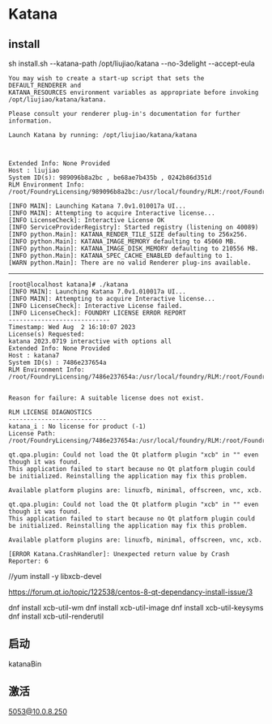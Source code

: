 # Katana

## install

sh install.sh  --katana-path /opt/liujiao/katana --no-3delight --accept-eula

    You may wish to create a start-up script that sets the DEFAULT_RENDERER and
    KATANA_RESOURCES environment variables as appropriate before invoking
    /opt/liujiao/katana/katana.

    Please consult your renderer plug-in's documentation for further information.

    Launch Katana by running: /opt/liujiao/katana/katana



    Extended Info: None Provided
    Host : liujiao
    System ID(s): 989096b8a2bc , be68ae7b435b , 0242b86d351d
    RLM Environment Info: /root/FoundryLicensing/989096b8a2bc:/usr/local/foundry/RLM:/root/FoundryLicensing

    [INFO MAIN]: Launching Katana 7.0v1.010017a UI...
    [INFO MAIN]: Attempting to acquire Interactive license...
    [INFO LicenseCheck]: Interactive License OK
    [INFO ServiceProviderRegistry]: Started registry (listening on 40089)
    [INFO python.Main]: KATANA_RENDER_TILE_SIZE defaulting to 256x256.
    [INFO python.Main]: KATANA_IMAGE_MEMORY defaulting to 45060 MB.
    [INFO python.Main]: KATANA_IMAGE_DISK_MEMORY defaulting to 210556 MB.
    [INFO python.Main]: KATANA_SPEC_CACHE_ENABLED defaulting to 1.
    [WARN python.Main]: There are no valid Renderer plug-ins available.

---

```
[root@localhost katana]# ./katana
[INFO MAIN]: Launching Katana 7.0v1.010017a UI...
[INFO MAIN]: Attempting to acquire Interactive license...
[INFO LicenseCheck]: Interactive License failed.
[INFO LicenseCheck]: FOUNDRY LICENSE ERROR REPORT
----------------------------
Timestamp: Wed Aug  2 16:10:07 2023
License(s) Requested:
katana 2023.0719 interactive with options all
Extended Info: None Provided
Host : katana7
System ID(s) : 7486e237654a
RLM Environment Info: /root/FoundryLicensing/7486e237654a:/usr/local/foundry/RLM:/root/FoundryLicensing


Reason for failure: A suitable license does not exist.

RLM LICENSE DIAGNOSTICS
---------------------------
katana_i : No license for product (-1)
License Path:
/root/FoundryLicensing/7486e237654a:/usr/local/foundry/RLM:/root/FoundryLicensing:/usr/local/foundry/RLM/

qt.qpa.plugin: Could not load the Qt platform plugin "xcb" in "" even though it was found.
This application failed to start because no Qt platform plugin could be initialized. Reinstalling the application may fix this problem.

Available platform plugins are: linuxfb, minimal, offscreen, vnc, xcb.

qt.qpa.plugin: Could not load the Qt platform plugin "xcb" in "" even though it was found.
This application failed to start because no Qt platform plugin could be initialized. Reinstalling the application may fix this problem.

Available platform plugins are: linuxfb, minimal, offscreen, vnc, xcb.

[ERROR Katana.CrashHandler]: Unexpected return value by Crash Reporter: 6
```

//yum install -y libxcb-devel

https://forum.qt.io/topic/122538/centos-8-qt-dependancy-install-issue/3

dnf install xcb-util-wm
dnf install xcb-util-image
dnf install xcb-util-keysyms
dnf install xcb-util-renderutil

## 启动

katanaBin


## 激活

5053@10.0.8.250
